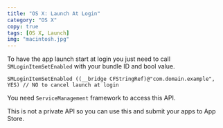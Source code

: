 ```yaml
---
title: "OS X: Launch At Login"
category: "OS X"
copy: true
tags: [OS X, Launch]
img: "macintosh.jpg"
---
```

To have the app launch start at login you just need to call `SMLoginItemSetEnabled` with your bundle ID and bool value.

```objc
SMLoginItemSetEnabled ((__bridge CFStringRef)@"com.domain.example", YES) // NO to cancel launch at login
```

You need `ServiceManagement` framework to access this API.

This is not a private API so you can use this and submit your apps to App Store.

